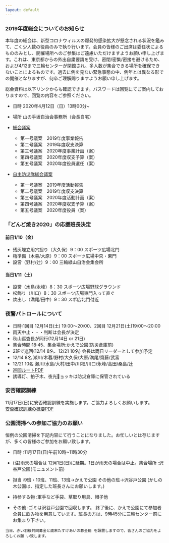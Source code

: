 ```yaml
---
layout: default
---
```


<div id='calendar'></div>

### 2019年度総会についてのお知らせ
本年度の総会は、新型コロナウィルスの爆発的感染拡大が懸念される状況を鑑みて、ごく少人数の役員のみで執り行います。会員の皆様のご出席は委任状によるもののみとし、開催場所へのご参集はご遠慮いただけますようお願い申し上げます。これは、東京都からの外出自粛要請を受け、密閉/密集/密接を避けるため、および4/12まで三輪センターが閉館され、多人数が集合できる場所を確保できないことによるものです。過去に例を見ない緊急事態の中、例年とは異なる形での開催となりますが、何卒ご理解賜りますようお願い申し上げます。

総会資料は以下リンクからも確認できます。パスワードは回覧にてご案内しておりますので、回覧の内容をご参照ください。

* 日時 2020年4月12日（日）13時00分~
* 場所 山の手坂自治会事務所（会長自宅）
* [総会議案](/assets/pdf/temp/2019_yamanote.pdf)
  * 第一号議案　2019年度事業報告
  * 第二号議案　2019年度収支決算
  * 第三号議案　2020年度事業計画（案）
  * 第四号議案　2020年度収支予算（案）
  * 第五号議案　2020年度役員選任（案）

* [自主防災隊総会議案](/assets/pdf/temp/2019_bousai.pdf)
  * 第一号議案　2019年度活動報告
  * 第二号議案　2019年度収支決算
  * 第三号議案　2020年度活動計画（案）
  * 第四号議案　2020年度収支予算（案）
  * 第五号議案　2020年度役員（案）

  

### 「どんど焼き2020」の応援班長決定
#### 前日1/10（金）
- 残灰埋立用穴掘り（大久保）9：00 スポーツ広場北門
- 櫓準備（木暮/大原）9：00 スポーツ広場中央・東門
- 設営（野村/辻）9：00 三輪緑山自治会集会所

#### 当日1/11（土）
- 設営（水島/永峰）8：30 スポーツ広場野球グラウンド
- 松飾り（川口）8：30 スポーツ広場東門入って直ぐ
- 炊出し（満尾/田中）9：30 スポ広北門付近


### 夜警パトロールについて
* 日時:1回目 12月14日(土) 19:00〜20:00、2回目 12月21日(土)19:00〜20:00
* 雨天中止・・・判断は会長が決定
* 秋山巡査長が同行(12月14日 or 21日)
* 集合時間:18:45、集合場所:かえで公園(防災倉庫前)
* 2班で巡回(12/14 8名、12/21 10名)
  会長は両日リーダーとして参加予定
* 12/14 8名 瀬川/木暮/野村/大久保/大原/満尾/齋藤/武富
* 12/21 10名 瀬川/水島/大村/田中/川福/川口/永峰/高田/桑島/辻
* [巡回ルートPDF](/assets/pdf/nightwatch_route.pdf)
* 誘導灯、拍子木、夜光􏰂ョッキは防災倉庫に保管されている


<!-- ### 2019年11月度班長会 議事録

[議事録PDF](/assets/pdf/2019_11_notes.pdf) -->

<!-- <pre>
<b>親子レクリエーションの開催について</b><br>10/12（土）開催予定の親子リクリエーションは「台風の影響で中止」が決定いたしました。（天候不良の場合は順延でしたが中止の決定）
</pre> -->

<!-- ### 2019年10月度班長会 議事録

[議事録PDF](/assets/pdf/2019_10_notes.pdf) -->

### 安否確認訓練
11月17日(日)に安否確認訓練を実施します。ご協力よろしくお願いします。<br>
[安否確認訓練の概要PDF](/assets/pdf/nightwatch_training.pdf)

### 公園清掃への参加ご協力のお願い
恒例の公園清掃を下記内容にて行うことになりました。お忙しいとは存じますが、多くの皆様のご参加をお願い致します。

* 日時 :11月17日(日)午前10時~11時30分

* (注)雨天の場合は 12月1日(日)に延期。1日が雨天の場合は中止。集合場所 :沢谷戸公園(モニュメント前)

* 担当 :9班・10班、11班、13班→かえで公園 
その他の班→沢谷戸公園
(かしの木公園は、指定した班長さんにお願いします。)

* 持参する物 :軍手など手袋、草取り用具、帽子他

* その他 :ゴミは沢谷戸公園で回収します。 終了後に、かえで公園にて参加者全員に飲み物を用意しています。班長の方は、9時45分に三輪センター前にお集まり下さい。

```
当日、赤い羽根共同募金と歳末たすけあいの募金箱 を設置しますので、皆さんのご協力をよろしくお願 い致します。
```